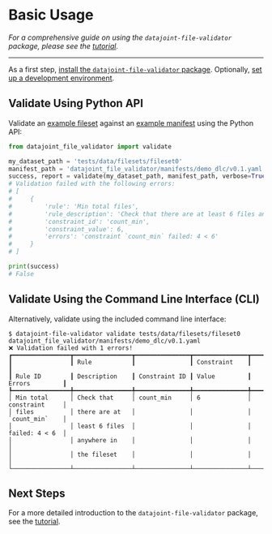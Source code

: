 # Basic Usage

_For a comprehensive guide on using the `datajoint-file-validator` package, please see the [tutorial](tutorial/1-validate.md)._

----

As a first step, [install the `datajoint-file-validator` package](installation.md). Optionally, [set up a development environment](contribute.md#set-up-a-development-environment.md).

## Validate Using Python API

Validate an [example fileset](src/filesets/fileset0) against an [example manifest](src/manifests/demo_dlc/v0.1.yaml) using the Python API:

```python
from datajoint_file_validator import validate

my_dataset_path = 'tests/data/filesets/fileset0'
manifest_path = 'datajoint_file_validator/manifests/demo_dlc/v0.1.yaml'
success, report = validate(my_dataset_path, manifest_path, verbose=True)
# Validation failed with the following errors:
# [
#     {
#         'rule': 'Min total files',
#         'rule_description': 'Check that there are at least 6 files anywhere in the fileset',
#         'constraint_id': 'count_min',
#         'constraint_value': 6,
#         'errors': 'constraint `count_min` failed: 4 < 6'
#     }
# ]

print(success)
# False
```

## Validate Using the Command Line Interface (CLI)

Alternatively, validate using the included command line interface:

<!-- termynal -->

```console
$ datajoint-file-validator validate tests/data/filesets/fileset0 datajoint_file_validator/manifests/demo_dlc/v0.1.yaml
❌ Validation failed with 1 errors!
┏━━━━━━━━━━━━━━━━┳━━━━━━━━━━━━━━━━┳━━━━━━━━━━━━━━━┳━━━━━━━━━━━━━━━┳━━━━━━━━━━━━━━━━┓
┃                ┃ Rule           ┃               ┃ Constraint    ┃                ┃
┃ Rule ID        ┃ Description    ┃ Constraint ID ┃ Value         ┃ Errors         ┃
┡━━━━━━━━━━━━━━━━╇━━━━━━━━━━━━━━━━╇━━━━━━━━━━━━━━━╇━━━━━━━━━━━━━━━╇━━━━━━━━━━━━━━━━┩
│ Min total      │ Check that     │ count_min     │ 6             │ constraint     │
│ files          │ there are at   │               │               │ `count_min`    │
│                │ least 6 files  │               │               │ failed: 4 < 6  │
│                │ anywhere in    │               │               │                │
│                │ the fileset    │               │               │                │
└────────────────┴────────────────┴───────────────┴───────────────┴────────────────┘
```

## Next Steps

For a more detailed introduction to the `datajoint-file-validator` package, see the [tutorial](tutorial/1-validate.md).